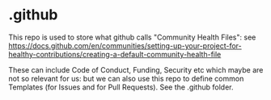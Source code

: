 # .github
This repo is used to store  what github calls "Community Health Files": see https://docs.github.com/en/communities/setting-up-your-project-for-healthy-contributions/creating-a-default-community-health-file

These can include Code of Conduct, Funding, Security etc which maybe are not so relevant for us: but we can also use this repo to define common Templates (for Issues and for Pull Requests). See the .github folder.
